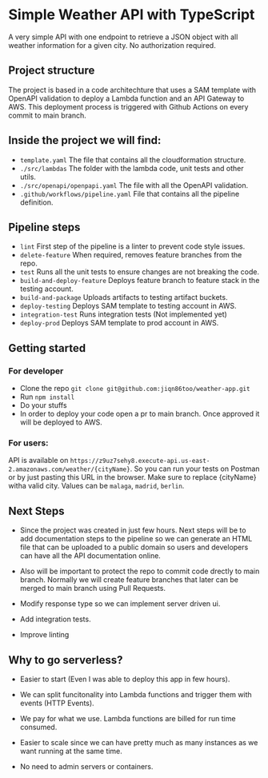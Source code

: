 # Simple Weather API with TypeScript

A very simple API with one endpoint to retrieve a JSON object with all weather information for a given city. No authorization required.

## Project structure

The project is based in a code architechture that uses a SAM template with OpenAPI validation to deploy a Lambda function and an API Gateway to AWS. This deployment process is triggered with Github Actions on every commit to main branch.

## Inside the project we will find:

- ```template.yaml``` The file that contains all the cloudformation structure.
- ```./src/lambdas``` The folder with the lambda code, unit tests and other utils.
- ```./src/openapi/openpapi.yaml``` The file with all the OpenAPI validation.
- ```.github/workflows/pipeline.yaml``` File that contains all the pipeline definition.

## Pipeline steps

- ```lint``` First step of the pipeline is a linter to prevent code style issues.
- ```delete-feature``` When required, removes feature branches from the repo.
- ```test``` Runs all the unit tests to ensure changes are not breaking the code.
- ```build-and-deploy-feature``` Deploys feature branch to feature stack in the testing account.
- ```build-and-package``` Uploads artifacts to testing artifact buckets.
- ```deploy-testing``` Deploys SAM template to testing account in AWS.
- ```integration-test``` Runs integration tests (Not implemented yet)
- ```deploy-prod``` Deploys SAM template to prod account in AWS.

## Getting started

### For developer

- Clone the repo ```git clone git@github.com:jiqn86too/weather-app.git```
- Run ```npm install```
- Do your stuffs
- In order to deploy your code open a pr to main branch. Once approved it will be deployed to AWS.

### For users:

API is available on ```https://z9uz7sehy8.execute-api.us-east-2.amazonaws.com/weather/{cityName}```. So you can run your tests on Postman or by just pasting this URL in the browser. Make sure to replace {cityName} witha valid city. Values can be ```malaga```, ```madrid```, ```berlin```.

## Next Steps

- Since the project was created in just few hours. Next steps will be to add documentation steps to the pipeline so we can generate an HTML file that can be uploaded to a public domain so users and developers can have all the API documentation online.

- Also will be important to protect the repo to commit code drectly to main branch. Normally we will create feature branches that later can be merged to main branch using Pull Requests.

- Modify response type so we can implement server driven ui.

- Add integration tests.

- Improve linting

## Why to go serverless?

- Easier to start (Even I was able to deploy this app in few hours).

- We can split funcitonality into Lambda functions and trigger them with events (HTTP Events).

- We pay for what we  use. Lambda functions are billed for run time consumed.

- Easier to scale since we can have pretty much as many instances as we want running at the same time.

- No need to admin servers or containers.


